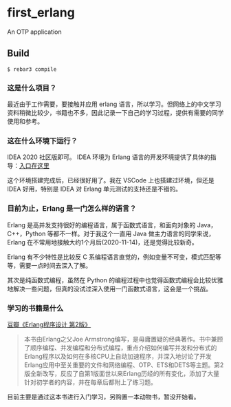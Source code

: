 first_erlang
=====

An OTP application

Build
-----

    $ rebar3 compile
    
    
### 这是什么项目？

最近由于工作需要，要接触并应用 erlang 语言，所以学习。但网络上的中文学习资料稍微比较少，书籍也不多，因此记录一下自己的学习过程，提供有需要的同学使用和参考。


### 这在什么环境下运行？

IDEA 2020 社区版即可。 IDEA 环境为 Erlang 语言的开发环境提供了具体的指导：[入口在这里](https://www.jetbrains.com/help/idea/getting-started-with-erlang.html)

这个环境搭建完成后，已经很好用了。我在 VSCode 上也搭建过环境，但还是 IDEA 好用，特别是 IDEA 对 Erlang 单元测试的支持还是不错的。

### 目前为止，Erlang 是一门怎么样的语言？

Erlang 是高并发支持很好的编程语言，属于函数式语言，和面向对象的 Java，C++，Python 等都不一样。对于我这个一直用 Java 做主力语言的同学来说，Erlang 在不常用地接触大约1个月后(2020-11-14)，还是觉得比较新奇。

Erlang 有不少特性是比较反 C 系编程语言直觉的，例如变量不可变，模式匹配等等，需要一点时间去深入了解。

其次是纯函数式编程，虽然在 Python 的编程过程中也觉得函数式编程会比较优雅地解决一些问题，但真的没试过深入使用一门函数式语言，这会是一个挑战。

### 学习的书籍是什么

[豆瓣《Erlang程序设计 第2版》](https://book.douban.com/subject/25892728/)

> 本书由Erlang之父Joe Armstrong编写，是毋庸置疑的经典著作。书中兼顾了顺序编程、并发编程和分布式编程，重点介绍如何编写并发和分布式的Erlang程序以及如何在多核CPU上自动加速程序，并深入地讨论了开发Erlang应用中至关重要的文件和网络编程、OTP、ETS和DETS等主题。第2版全新改写，反应了自第1版面世以来Erlang历经的所有变化，添加了大量针对初学者的内容，并在每章后都附上了练习题。

目前主要是通过这本书进行入门学习，另购置一本动物书，暂没开始看。